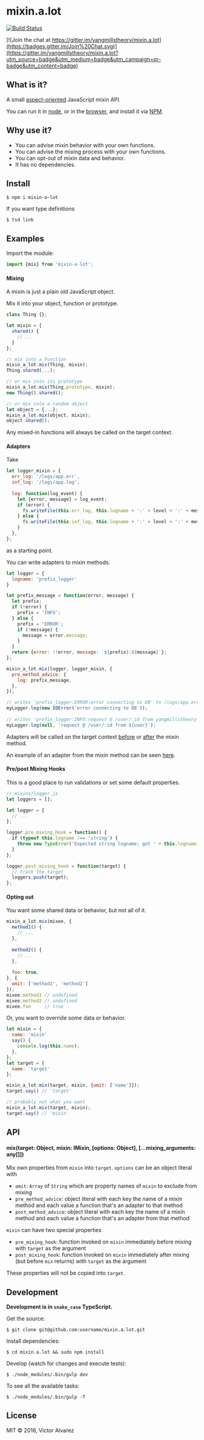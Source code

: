 # mixin.a.lot

[![Build Status](https://travis-ci.org/yangmillstheory/mixin.a.lot.svg?branch=master)](https://travis-ci.org/yangmillstheory/mixin.a.lot)

[![Join the chat at https://gitter.im/yangmillstheory/mixin.a.lot](https://badges.gitter.im/Join%20Chat.svg)](https://gitter.im/yangmillstheory/mixin.a.lot?utm_source=badge&utm_medium=badge&utm_campaign=pr-badge&utm_content=badge)

## What is it?

A small [aspect-oriented](https://en.wikipedia.org/wiki/Aspect-oriented_programming) JavaScript mixin API.

You can run it in [node](https://nodejs.org/), or in the [browser](http://browserify.org/), and install it via [NPM](https://www.npmjs.com/package/mixin-a-lot).

## Why use it?

- You can advise mixin behavior with your own functions.
- You can advise the mixing process with your own functions.
- You can opt-out of mixin data and behavior.
- It has no dependencies.

## Install

```shell
$ npm i mixin-a-lot
```

If you want type definitions

```shell
$ tsd link
```
    
## Examples

Import the module:

```javascript
import {mix} from 'mixin-a-lot';
```

#### Mixing

A mixin is just a plain old JavaScript object. 

Mix it into your object, function or prototype.

```javascript
class Thing {};

let mixin = {
  shared() {
    // ...
  }
};

// mix into a Function
mixin_a_lot.mix(Thing, mixin);
Thing.shared(...);

// or mix into its prototype
mixin_a_lot.mix(Thing.prototype, mixin);
new Thing().shared();

// or mix into a random object
let object = {...};
mixin_a_lot.mix(object, mixin);
object.shared();
```

Any mixed-in functions will always be called on the target context.

#### Adapters

Take

```javascript
let logger_mixin = {
  err_log: '/logs/app.err',
  inf_log: '/logs/app.log',
  
  log: function(log_event) {
    let {error, message} = log_event;
    if (error) {
      fs.writeFile(this.err_log, this.logname + ':' + level + ':' + message); 
    } else {
      fs.writeFile(this.inf_log, this.logname + ':' + level + ':' + message);
    }
  },
};
```

as a starting point.

You can write adapters to mixin methods.

```javascript
let logger = {
  logname: 'prefix_logger'
}

let prefix_message = function(error, message) {
  let prefix;
  if (!error) {
    prefix = 'INFO';
  } else {
    prefix = 'ERROR';
    if (!message) {
      message = error.message;
    }
  }
  return {error: !!error, message: `${prefix}:${message}`};
};

mixin_a_lot.mix(logger, logger_mixin, {
  pre_method_advice: {
    log: prefix_message,
  },
});

// writes 'prefix_logger:ERROR:error connecting to DB' to /logs/app.err
myLogger.log(new IOError('error connecting to DB'));
 
// writes 'prefix_logger:INFO:request @ /user/:id from yangmillstheory' to /logs/app.log
myLogger.log(null, 'request @ /user/:id from ${user}'); 
```

Adapters will be called on the target context [before](https://github.com/yangmillstheory/mixin.a.lot/blob/master/src/index.spec.ts#L286) 
or [after](https://github.com/yangmillstheory/mixin.a.lot/blob/master/src/index.spec.ts#L344) the mixin method.
 
An example of an adapter from the mixin method can be seen [here](https://github.com/yangmillstheory/mixin.a.lot/blob/master/src/index.spec.ts#L363). 

#### Pre/post Mixing Hooks

This is a good place to run validations or set some default properties.

```javascript
// mixins/logger.js
let loggers = [];

let logger = {
  // ...
};

logger.pre_mixing_hook = function() {
  if (typeof this.logname !== 'string') {
    throw new TypeError('Expected string logname; got ' + this.logname);
  }
};

logger.post_mixing_hook = function(target) {
  // track the target
  loggers.push(target);
};
```

#### Opting out

You want some shared data or behavior, but not all of it.

```javascript
mixin_a_lot.mix(mixee, {
  method1() {
    // ...
  },
  
  method2() {
    // ...
  },
  
  foo: true,
}, {
  omit: ['method1', 'method2']
});
mixee.method1 // undefined
mixee.method2 // undefined
mixee.foo     // true
```

Or, you want to override some data or behavior.

```javascript
let mixin = {
  name: 'mixin'
  say() {
    console.log(this.name);
  },
};
let target = {
  name: 'target'
};

mixin_a_lot.mix(target, mixin, {omit: ['name']});
target.say() // 'target'

// probably not what you want
mixin_a_lot.mix(target, mixin);
target.say() // 'mixin'
```

## API

#### <a name="mix"></a>mix(target: Object, mixin: IMixin, [options: Object], [...mixing_arguments: any[]])

Mix own properties from `mixin` into `target`. `options` can be an object literal with

* `omit`: `Array` of `String` which are property names of `mixin` to exclude from mixing
* `pre_method_advice`: object literal with each key the name of a mixin method and each value a function that's an adapter to that method
* `post_method_advice`: object literal with each key the name of a mixin method and each value a function that's an adapter from that method

`mixin` can have two special properties

* `pre_mixing_hook`: function invoked on `mixin` immediately before mixing with `target` as the argument
* `post_mixing_hook`: function invoked on `mixin` immediately after mixing (but before `mix` returns) with `target` as the argument

These properties will not be copied into `target`.


## Development

**Development is in `snake_case` TypeScript.**

Get the source:

    $ git clone git@github.com:username/mixin.a.lot.git

Install dependencies:

    $ cd mixin.a.lot && sudo npm install

Develop (watch for changes and execute tests):

    $ ./node_modules/.bin/gulp dev

To see all the available tasks:

    $ ./node_modules/.bin/gulp -T


## License

MIT © 2016, Victor Alvarez
